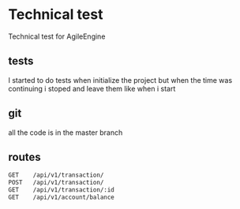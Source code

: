 # Technical test

Technical test for AgileEngine

## tests

I started to do tests when initialize the project but when the time was continuing i stoped and leave them like when i start

## git

all the code is in the master branch

## routes

```bash
GET    /api/v1/transaction/      
POST   /api/v1/transaction/      
GET    /api/v1/transaction/:id   
GET    /api/v1/account/balance
```
